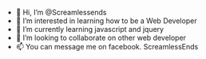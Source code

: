 - 👋 Hi, I’m @Screamlessends
- 👀 I’m interested in learning how to be a Web Developer
- 🌱 I’m currently learning javascript and jquery
- 💞️ I’m looking to collaborate on other web developer
- 📫 You can message me on facebook. ScreamlessEnds

<!---
Screamlessends/Screamlessends is a ✨ special ✨ repository because its `README.md` (this file) appears on your GitHub profile.
You can click the Preview link to take a look at your changes.
--->
